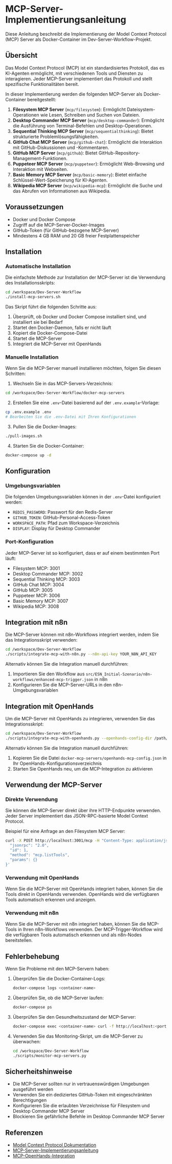 # MCP-Server-Implementierungsanleitung

Diese Anleitung beschreibt die Implementierung der Model Context Protocol (MCP) Server als Docker-Container im Dev-Server-Workflow-Projekt.

## Übersicht

Das Model Context Protocol (MCP) ist ein standardisiertes Protokoll, das es KI-Agenten ermöglicht, mit verschiedenen Tools und Diensten zu interagieren. Jeder MCP-Server implementiert das Protokoll und stellt spezifische Funktionalitäten bereit.

In dieser Implementierung werden die folgenden MCP-Server als Docker-Container bereitgestellt:

1. **Filesystem MCP Server** (`mcp/filesystem`): Ermöglicht Dateisystem-Operationen wie Lesen, Schreiben und Suchen von Dateien.
2. **Desktop Commander MCP Server** (`mcp/desktop-commander`): Ermöglicht die Ausführung von Terminal-Befehlen und Desktop-Operationen.
3. **Sequential Thinking MCP Server** (`mcp/sequentialthinking`): Bietet strukturierte Problemlösungsfähigkeiten.
4. **GitHub Chat MCP Server** (`mcp/github-chat`): Ermöglicht die Interaktion mit GitHub-Diskussionen und -Kommentaren.
5. **GitHub MCP Server** (`mcp/github`): Bietet GitHub-Repository-Management-Funktionen.
6. **Puppeteer MCP Server** (`mcp/puppeteer`): Ermöglicht Web-Browsing und Interaktion mit Webseiten.
7. **Basic Memory MCP Server** (`mcp/basic-memory`): Bietet einfache Schlüssel-Wert-Speicherung für KI-Agenten.
8. **Wikipedia MCP Server** (`mcp/wikipedia-mcp`): Ermöglicht die Suche und das Abrufen von Informationen aus Wikipedia.

## Voraussetzungen

- Docker und Docker Compose
- Zugriff auf die MCP-Server-Docker-Images
- GitHub-Token (für GitHub-bezogene MCP-Server)
- Mindestens 4 GB RAM und 20 GB freier Festplattenspeicher

## Installation

### Automatische Installation

Die einfachste Methode zur Installation der MCP-Server ist die Verwendung des Installationsskripts:

```bash
cd /workspace/Dev-Server-Workflow
./install-mcp-servers.sh
```

Das Skript führt die folgenden Schritte aus:

1. Überprüft, ob Docker und Docker Compose installiert sind, und installiert sie bei Bedarf
2. Startet den Docker-Daemon, falls er nicht läuft
3. Kopiert die Docker-Compose-Datei
4. Startet die MCP-Server
5. Integriert die MCP-Server mit OpenHands

### Manuelle Installation

Wenn Sie die MCP-Server manuell installieren möchten, folgen Sie diesen Schritten:

1. Wechseln Sie in das MCP-Servers-Verzeichnis:

```bash
cd /workspace/Dev-Server-Workflow/docker-mcp-servers
```

2. Erstellen Sie eine `.env`-Datei basierend auf der `.env.example`-Vorlage:

```bash
cp .env.example .env
# Bearbeiten Sie die .env-Datei mit Ihren Konfigurationen
```

3. Pullen Sie die Docker-Images:

```bash
./pull-images.sh
```

4. Starten Sie die Docker-Container:

```bash
docker-compose up -d
```

## Konfiguration

### Umgebungsvariablen

Die folgenden Umgebungsvariablen können in der `.env`-Datei konfiguriert werden:

- `REDIS_PASSWORD`: Passwort für den Redis-Server
- `GITHUB_TOKEN`: GitHub-Personal-Access-Token
- `WORKSPACE_PATH`: Pfad zum Workspace-Verzeichnis
- `DISPLAY`: Display für Desktop Commander

### Port-Konfiguration

Jeder MCP-Server ist so konfiguriert, dass er auf einem bestimmten Port läuft:

- Filesystem MCP: 3001
- Desktop Commander MCP: 3002
- Sequential Thinking MCP: 3003
- GitHub Chat MCP: 3004
- GitHub MCP: 3005
- Puppeteer MCP: 3006
- Basic Memory MCP: 3007
- Wikipedia MCP: 3008

## Integration mit n8n

Die MCP-Server können mit n8n-Workflows integriert werden, indem Sie das Integrationsskript verwenden:

```bash
cd /workspace/Dev-Server-Workflow
./scripts/integrate-mcp-with-n8n.py --n8n-api-key YOUR_N8N_API_KEY
```

Alternativ können Sie die Integration manuell durchführen:

1. Importieren Sie den Workflow aus `src/ESN_Initial-Szenario/n8n-workflows/enhanced-mcp-trigger.json` in n8n
2. Konfigurieren Sie die MCP-Server-URLs in den n8n-Umgebungsvariablen

## Integration mit OpenHands

Um die MCP-Server mit OpenHands zu integrieren, verwenden Sie das Integrationsskript:

```bash
cd /workspace/Dev-Server-Workflow
./scripts/integrate-mcp-with-openhands.py --openhands-config-dir /path/to/openhands/config --github-token YOUR_GITHUB_TOKEN
```

Alternativ können Sie die Integration manuell durchführen:

1. Kopieren Sie die Datei `docker-mcp-servers/openhands-mcp-config.json` in Ihr OpenHands-Konfigurationsverzeichnis
2. Starten Sie OpenHands neu, um die MCP-Integration zu aktivieren

## Verwendung der MCP-Server

### Direkte Verwendung

Sie können die MCP-Server direkt über ihre HTTP-Endpunkte verwenden. Jeder Server implementiert das JSON-RPC-basierte Model Context Protocol.

Beispiel für eine Anfrage an den Filesystem MCP Server:

```bash
curl -X POST http://localhost:3001/mcp -H "Content-Type: application/json" -d '{
  "jsonrpc": "2.0",
  "id": 1,
  "method": "mcp.listTools",
  "params": {}
}'
```

### Verwendung mit OpenHands

Wenn Sie die MCP-Server mit OpenHands integriert haben, können Sie die Tools direkt in OpenHands verwenden. OpenHands wird die verfügbaren Tools automatisch erkennen und anzeigen.

### Verwendung mit n8n

Wenn Sie die MCP-Server mit n8n integriert haben, können Sie die MCP-Tools in Ihren n8n-Workflows verwenden. Der MCP-Trigger-Workflow wird die verfügbaren Tools automatisch erkennen und als n8n-Nodes bereitstellen.

## Fehlerbehebung

Wenn Sie Probleme mit den MCP-Servern haben:

1. Überprüfen Sie die Docker-Container-Logs:
   ```bash
   docker-compose logs <container-name>
   ```

2. Überprüfen Sie, ob die MCP-Server laufen:
   ```bash
   docker-compose ps
   ```

3. Überprüfen Sie den Gesundheitszustand der MCP-Server:
   ```bash
   docker-compose exec <container-name> curl -f http://localhost:<port>/health
   ```

4. Verwenden Sie das Monitoring-Skript, um die MCP-Server zu überwachen:
   ```bash
   cd /workspace/Dev-Server-Workflow
   ./scripts/monitor-mcp-servers.py
   ```

## Sicherheitshinweise

- Die MCP-Server sollten nur in vertrauenswürdigen Umgebungen ausgeführt werden
- Verwenden Sie ein dediziertes GitHub-Token mit eingeschränkten Berechtigungen
- Konfigurieren Sie die erlaubten Verzeichnisse für Filesystem und Desktop Commander MCP Server
- Blockieren Sie gefährliche Befehle im Desktop Commander MCP Server

## Referenzen

- [Model Context Protocol Dokumentation](https://github.com/modelcontextprotocol/protocol)
- [MCP-Server-Implementierungsanleitung](../docs/Dev-Server-Workflow/MCP-Server-Implementation.md)
- [MCP-OpenHands-Integration](../docs/Dev-Server-Workflow/MCP-OpenHands.md)